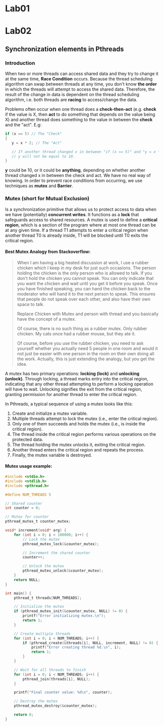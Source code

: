 # Lab01




















# Lab02


## Synchronization elements in Pthreads

### Introduction
When two or more threads can access shared data and they try to change it at the same time, **Race Condition** occurs. Because the thread scheduling algorithm can swap between threads at any time, 
you don't know **the order** in which the threads will attempt to access the shared data. Therefore, the result of the change in data is dependent on the thread scheduling algorithm, i.e. both 
threads are **racing** to access/change the data. 

Problems often occur when one thread does a **check-then-act** (e.g. **check** if the value is X, then **act** to do something that depends on the value being X) and another thread does something to 
the value in between the **check** and the "act". E.g:

```C
if (x == 5) // The "Check"
{
   y = x * 2; // The "Act"

   // If another thread changed x in between "if (x == 5)" and "y = x * 2" above,
   // y will not be equal to 10.
}
```

**y** could be 10, or it could be **anything**, depending on whether another thread changed x in between the check and act. We have no real way of knowing.
In order to prevent race conditions from occurring, we use techniques as **mutex** and **Barrier**.

### Mutex (short for Mutual Exclusion)
Is a synchronization primitive that allows us to protect access to data when we have (potentially) **concurrent writes**. It functions as a **lock** that safeguards access to shared resources.
A mutex is used to define a **critical region**, which is a section of the program where at most one thread can be at any given time. If a thread T1 attempts to enter a critical region when another thread T0 is already inside, T1 will be blocked until T0 exits the critical region.

#### Best Mutex Analogy from Stackoverflow:

> When I am having a big heated discussion at work, I use a rubber chicken which I keep in my desk for just such occasions. The person holding the chicken is the only person who is allowed to talk.
> If you don't hold the chicken you cannot speak. You can only indicate that you want the chicken and wait until you get it before you speak. Once you have finished speaking, you can hand the chicken
> back to the moderator who will hand it to the next person to speak. This ensures that people do not speak over each other, and also have their own space to talk.
> 
> Replace Chicken with Mutex and person with thread and you basically have the concept of a mutex.
>
> Of course, there is no such thing as a rubber mutex. Only rubber chicken. My cats once had a rubber mouse, but they ate it.
>
> Of course, before you use the rubber chicken, you need to ask yourself whether you actually need 5 people in one room and would it not just be easier with one person in the room on their own doing
>  all the work. Actually, this is just extending the analogy, but you get the idea.

A mutex has two primary operations: **locking (lock)** and **unlocking (unlock)**. Through locking, a thread marks entry into the critical region, indicating that any other thread attempting to perform a locking operation will have to wait. Unlocking signifies the exit from the critical region, granting permission for another thread to enter the critical region.

In Pthreads, a typical sequence of using a mutex looks like this:
   1. Create and initialize a mutex variable.
   2. Multiple threads attempt to lock the mutex (i.e., enter the critical region).
   3. Only one of them succeeds and holds the mutex (i.e., is inside the critical region).
   4. The thread inside the critical region performs various operations on the protected data.
   5. The thread holding the mutex unlocks it, exiting the critical region.
   6. Another thread enters the critical region and repeats the process.
   7. Finally, the mutex variable is destroyed.

#### Mutex usage example:
```C
#include <stdio.h>
#include <stdlib.h>
#include <pthread.h>

#define NUM_THREADS 5

// Shared counter
int counter = 0;

// Mutex for counter
pthread_mutex_t counter_mutex;

void* increment(void* arg) {
    for (int i = 0; i < 100000; i++) {
        // Lock the mutex
        pthread_mutex_lock(&counter_mutex);

        // Increment the shared counter
        counter++;

        // Unlock the mutex
        pthread_mutex_unlock(&counter_mutex);
    }
    return NULL;
}

int main() {
    pthread_t threads[NUM_THREADS];

    // Initialize the mutex
    if (pthread_mutex_init(&counter_mutex, NULL) != 0) {
        printf("Error initializing mutex.\n");
        return 1;
    }

    // Create multiple threads
    for (int i = 0; i < NUM_THREADS; i++) {
        if (pthread_create(&threads[i], NULL, increment, NULL) != 0) {
            printf("Error creating thread %d.\n", i);
            return 1;
        }
    }

    // Wait for all threads to finish
    for (int i = 0; i < NUM_THREADS; i++) {
        pthread_join(threads[i], NULL);
    }

    printf("Final counter value: %d\n", counter);

    // Destroy the mutex
    pthread_mutex_destroy(&counter_mutex);

    return 0;
}

```




















